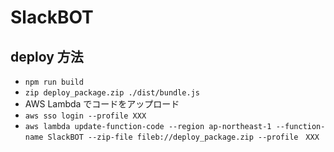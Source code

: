 # SlackBOT

## deploy 方法

- `npm run build`
- `zip deploy_package.zip ./dist/bundle.js`
- AWS Lambda でコードをアップロード
- `aws sso login --profile XXX`
- `aws lambda update-function-code --region ap-northeast-1 --function-name SlackBOT --zip-file fileb://deploy_package.zip --profile　XXX`
